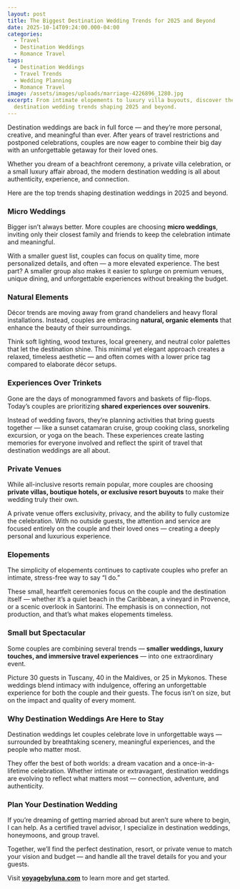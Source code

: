 ```yaml
---
layout: post
title: The Biggest Destination Wedding Trends for 2025 and Beyond
date: 2025-10-14T09:24:00.000-04:00
categories:
  - Travel
  - Destination Weddings
  - Romance Travel
tags:
  - Destination Weddings
  - Travel Trends
  - Wedding Planning
  - Romance Travel
image: /assets/images/uploads/marriage-4226896_1280.jpg
excerpt: From intimate elopements to luxury villa buyouts, discover the latest
  destination wedding trends shaping 2025 and beyond.
---
```

Destination weddings are back in full force — and they’re more personal, creative, and meaningful than ever. After years of travel restrictions and postponed celebrations, couples are now eager to combine their big day with an unforgettable getaway for their loved ones.

Whether you dream of a beachfront ceremony, a private villa celebration, or a small luxury affair abroad, the modern destination wedding is all about authenticity, experience, and connection.

Here are the top trends shaping destination weddings in 2025 and beyond.

### **Micro Weddings**

Bigger isn’t always better. More couples are choosing **micro weddings**, inviting only their closest family and friends to keep the celebration intimate and meaningful.

With a smaller guest list, couples can focus on quality time, more personalized details, and often — a more elevated experience. The best part? A smaller group also makes it easier to splurge on premium venues, unique dining, and unforgettable experiences without breaking the budget.

### **Natural Elements**

Décor trends are moving away from grand chandeliers and heavy floral installations. Instead, couples are embracing **natural, organic elements** that enhance the beauty of their surroundings.

Think soft lighting, wood textures, local greenery, and neutral color palettes that let the destination shine. This minimal yet elegant approach creates a relaxed, timeless aesthetic — and often comes with a lower price tag compared to elaborate décor setups.

### **Experiences Over Trinkets**

Gone are the days of monogrammed favors and baskets of flip-flops. Today’s couples are prioritizing **shared experiences over souvenirs**.

Instead of wedding favors, they’re planning activities that bring guests together — like a sunset catamaran cruise, group cooking class, snorkeling excursion, or yoga on the beach. These experiences create lasting memories for everyone involved and reflect the spirit of travel that destination weddings are all about.

### **Private Venues**

While all-inclusive resorts remain popular, more couples are choosing **private villas, boutique hotels, or exclusive resort buyouts** to make their wedding truly their own.

A private venue offers exclusivity, privacy, and the ability to fully customize the celebration. With no outside guests, the attention and service are focused entirely on the couple and their loved ones — creating a deeply personal and luxurious experience.

### **Elopements**

The simplicity of elopements continues to captivate couples who prefer an intimate, stress-free way to say “I do.”

These small, heartfelt ceremonies focus on the couple and the destination itself — whether it’s a quiet beach in the Caribbean, a vineyard in Provence, or a scenic overlook in Santorini. The emphasis is on connection, not production, and that’s what makes elopements timeless.

### **Small but Spectacular**

Some couples are combining several trends — **smaller weddings, luxury touches, and immersive travel experiences** — into one extraordinary event.

Picture 30 guests in Tuscany, 40 in the Maldives, or 25 in Mykonos. These weddings blend intimacy with indulgence, offering an unforgettable experience for both the couple and their guests. The focus isn’t on size, but on the impact and quality of every moment.

### **Why Destination Weddings Are Here to Stay**

Destination weddings let couples celebrate love in unforgettable ways — surrounded by breathtaking scenery, meaningful experiences, and the people who matter most.

They offer the best of both worlds: a dream vacation and a once-in-a-lifetime celebration. Whether intimate or extravagant, destination weddings are evolving to reflect what matters most — connection, adventure, and authenticity.

### **Plan Your Destination Wedding**

If you’re dreaming of getting married abroad but aren’t sure where to begin, I can help. As a certified travel advisor, I specialize in destination weddings, honeymoons, and group travel.

Together, we’ll find the perfect destination, resort, or private venue to match your vision and budget — and handle all the travel details for you and your guests.

Visit **[voyagebyluna.com](https://voyagebyluna.com/)** to learn more and get started.
